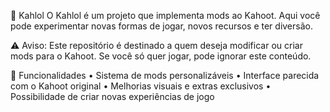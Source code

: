 💜 Kahlol
O Kahlol é um projeto que implementa mods ao Kahoot.
Aqui você pode experimentar novas formas de jogar, novos recursos e ter diversão.

⚠️ Aviso: Este repositório é destinado a quem deseja modificar ou criar mods para o Kahoot.
Se você só quer jogar, pode ignorar este conteúdo.

🔧 Funcionalidades
• Sistema de mods personalizáveis
• Interface parecida com o Kahoot original
• Melhorias visuais e extras exclusivos
• Possibilidade de criar novas experiências de jogo
